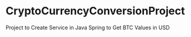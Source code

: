 # CryptoCurrencyConversionProject
Project to Create Service in Java Spring to Get BTC Values in USD
